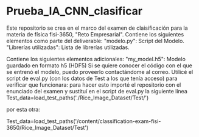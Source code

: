 # Prueba_IA_CNN_clasificar
Este repositorio se crea en el marco del examen de claisificación para la materia de física fisi-3650, "Reto Empresarial".
Contiene los siguientes elementos como parte del deliverable: 
"modelo.py": Script del Modelo.
"Librerías utilizadas": Lista de librerías utilizadas.

Contiene los siguientes elementos adicionales:
"my_model.h5": Modelo guardado en formato h5 (HDF5)
Si se quiere conocer el código con el que se entrenó el modelo, puedo proveerlo contactándome al correo.
Utilicé el script de eval.py (con los datos de Test a los que tenía acceso) para verificar que funcionara: para hacer esto importé el repositorio con el enunciado del examen y sustituí en el script de eval.py la siguiente línea 
Test_data=load_test_paths('./Rice_Image_Dataset/Test/')

por esta otra:

Test_data=load_test_paths('/content/classification-exam-fisi-3650/Rice_Image_Dataset/Test')
